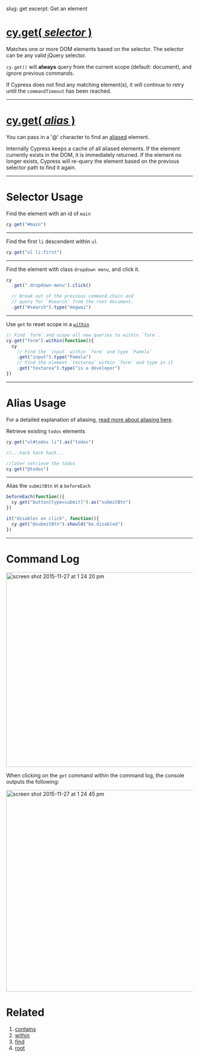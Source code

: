 slug: get
excerpt: Get an element

# [cy.get( *selector* )](#selector-usage)

Matches one or more DOM elements based on the selector.  The selector can be any valid jQuery selector.

`cy.get()` will **always** query from the current scope (default: document), and ignore previous commands.

If Cypress does not find any matching element(s), it will continue to retry until the `commandTimeout` has been reached.

***

# [cy.get( *alias* )](#alias-usage)

You can pass in a '@' character to find an [aliased](https://on.cypress.io/guides/using-aliases) element.

Internally Cypress keeps a cache of all aliased elements.  If the element currently exists in the DOM, it is immediately returned.  If the element no longer exists, Cypress will re-query the element based on the previous selector path to find it again.

***

# Selector Usage

Find the element with an id of `main`

```javascript
cy.get("#main")
```

***

Find the first `li` descendent within `ul`

```javascript
cy.get("ul li:first")
```

***

Find the element with class `dropdown menu`, and click it.

```javascript
cy
  .get(".dropdown-menu").click()

  // Break out of the previous command chain and
  // query for `#search` from the root document.
  .get("#search").type("mogwai")
```

***

Use `get` to reset scope in a [`within`](https://on.cypress.io/api/within)

```javascript
// Find `form` and scope all new queries to within `form`.
cy.get("form").within(function(){
  cy
    // Find the `input` within `form` and type `Pamela`
    .get("input").type("Pamela")
    // Find the element `textarea` within `form` and type in it
    .get("textarea").type("is a developer")
})
```

***

# Alias Usage

For a detailed explanation of aliasing, [read more about aliasing here](https://on.cypress.io/guides/using-aliases).

Retrieve existing `todos` elements

```javascript
cy.get("ul#todos li").as("todos")

//...hack hack hack...

//later retrieve the todos
cy.get("@todos")
```

***

Alias the `submitBtn` in a `beforeEach`

```javascript
beforeEach(function(){
  cy.get("button[type=submit]").as("submitBtn")
})

it("disables on click", function(){
  cy.get("@submitBtn").should("be.disabled")
})
```

***


# Command Log

<img width="524" alt="screen shot 2015-11-27 at 1 24 20 pm" src="https://cloud.githubusercontent.com/assets/1271364/11446808/5d2f2180-950a-11e5-8645-4f0f14321f86.png">

When clicking on the `get` command within the command log, the console outputs the following:

<img width="543" alt="screen shot 2015-11-27 at 1 24 45 pm" src="https://cloud.githubusercontent.com/assets/1271364/11446809/61a6f4f4-950a-11e5-9b23-a9efa1fbccfc.png">

# Related

1. [contains](https://on.cypress.io/api/contains)
2. [within](https://on.cypress.io/api/within)
3. [find](https://on.cypress.io/api/find)
4. [root](https://on.cypress.io/api/root)
